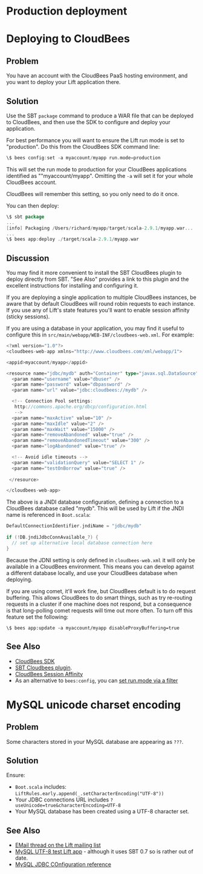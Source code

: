 Production deployment
=====================



Deploying to CloudBees
=======================

Problem
-------

You have an account with the CloudBees PaaS hosting environment, and you want to deploy your Lift application there.


Solution
--------

Use the SBT `package` command to produce a WAR file that can be deployed to CloudBees, and then use the SDK to configure and deploy your application. 

For best performance you will want to ensure the Lift run mode is set to "production".  Do this from the CloudBees SDK command line:

```scala
\$ bees config:set -a myaccount/myapp run.mode=production
```
  
This will set the run mode to production for your CloudBees applications identified as ""myaccount/myapp".  Omitting the `-a` will set it for your whole CloudBees account.  

CloudBees will remember this setting, so you only need to do it once.

You can then deploy:

```scala
\$ sbt package
...
[info] Packaging /Users/richard/myapp/target/scala-2.9.1/myapp.war...
...
\$ bees app:deploy ./target/scala-2.9.1/myapp.war
```

Discussion
----------

You may find it more convenient to install the SBT CloudBees plugin to deploy directly from SBT.  "See Also" provides a link to this plugin and the excellent instructions for installing and configuring it.

If you are deploying a single application to multiple CloudBees instances, be aware that by default CloudBees will round robin requests to each instance. If you use any of Lift's state features you'll want to enable session affinity (sticky sessions).

If you are using a database in your application, you may find it useful to configure this in `src/main/webapp/WEB-INF/cloudbees-web.xml`. For example:

```scala
<?xml version="1.0"?>
<cloudbees-web-app xmlns="http://www.cloudbees.com/xml/webapp/1">

<appid>myaccount/myapp</appid>

<resource name="jdbc/mydb" auth="Container" type="javax.sql.DataSource">  
  <param name="username" value="dbuser" />
  <param name="password" value="dbpassword" />
  <param name="url" value="jdbc:cloudbees://mydb" />

  <!-- Connection Pool settings: 
   http://commons.apache.org/dbcp/configuration.html 
   -->
  <param name="maxActive" value="10" />
  <param name="maxIdle" value="2" />
  <param name="maxWait" value="15000" />
  <param name="removeAbandoned" value="true" />
  <param name="removeAbandonedTimeout" value="300" />
  <param name="logAbandoned" value="true" />

  <!-- Avoid idle timeouts -->
  <param name="validationQuery" value="SELECT 1" />
  <param name="testOnBorrow" value="true" />
 
 </resource>

</cloudbees-web-app>
```

The above is a JNDI database configuration, defining a connection to a CloudBees database called "mydb". This will be used by Lift if the JNDI name is referenced in `Boot.scala`:

```scala
DefaultConnectionIdentifier.jndiName = "jdbc/mydb"
    
if (!DB.jndiJdbcConnAvailable_?) {
  // set up alternative local database connection here      
}
```

Because the JDNI setting is only defined in `cloudbees-web.xml` it will only be available in a CloudBees environment. This means you can develop against a different database locally, and use your CloudBees database when deploying.

If you are using comet, it'll work fine, but CloudBees default is to do request buffering.  This allows CloudBees to do smart things, such as try re-routing requests in a cluster if one machine does not respond, but a consequence is that long-polling comet requests will time out more often.  To turn off this feature set the following:

```
\$ bees app:update -a myaccount/myapp disableProxyBuffering=true
```


See Also
--------

* [CloudBees SDK](http://wiki.cloudbees.com/bin/view/RUN/BeesSDK)
* [SBT Cloudbees plugin](https://github.com/timperrett/sbt-cloudbees-plugin).
* [CloudBees Session Affinity](http://wiki.cloudbees.com/bin/view/RUN/Session+Affinity)
* As an alternative to `bees:config`, you can [set run.mode via a filter](https://github.com/d6y/cloudbees-lift-filter)



MySQL unicode charset encoding
===============================

Problem
-------

Some characters stored in your MySQL database are appearing as `???`.

Solution
--------

Ensure:

* `Boot.scala` includes: `LiftRules.early.append(_.setCharacterEncoding("UTF-8"))`
* Your JDBC connections URL includes `?useUnicode=true&characterEncoding=UTF-8`
* Your MySQL database has been created using a UTF-8 character set.


See Also
--------

* [EMail thread on the Lift mailing list](https://groups.google.com/forum/?fromgroups#!topic/liftweb/DL9AFyU5y2k)
* [MySQL UTF-8 test Lift app](https://github.com/d6y/mysql-lift-charset-test) - although it uses SBT 0.7 so is rather out of date.
* [MySQL JDBC COnfiguration reference](http://dev.mysql.com/doc/refman/5.6/en/connector-j-reference-configuration-properties.html)
